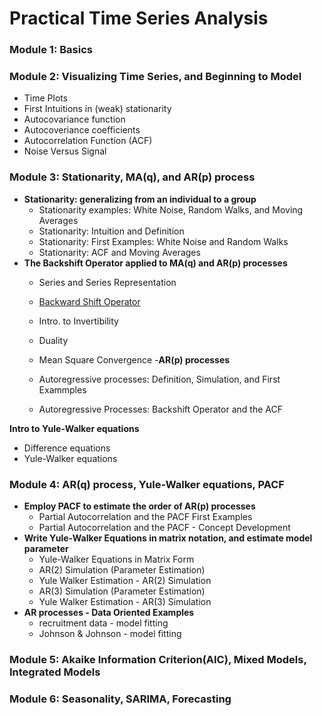 # Practical Time Series Analysis

### Module 1: Basics
### Module 2: Visualizing Time Series, and Beginning to Model
  - Time Plots
  - First Intuitions in (weak) stationarity
  - Autocovariance function
  - Autocoveriance coefficients
  - Autocorrelation Function (ACF)
  - Noise Versus Signal
### Module 3: Stationarity, MA(q), and AR(p) process
- **Stationarity: generalizing from an individual to a group**
  - Stationarity examples: White Noise, Random Walks, and Moving Averages
  - Stationarity: Intuition and Definition
  - Stationarity: First Examples: White Noise and Random Walks
  - Stationarity: ACF and Moving Averages
- **The Backshift Operator applied to MA(q) and AR(p) processes**
  - Series and Series Representation
  - [Backward Shift Operator](./Backward-Shift-Operator-applied-to-MA-and-AR-process.md)

  - Intro. to Invertibility
  - Duality
  - Mean Square Convergence
-**AR(p) processes**
  - Autoregressive processes: Definition, Simulation, and First Exammples
  - Autoregressive Processes: Backshift Operator and the ACF
  
**Intro to Yule-Walker equations**
  - Difference equations
  - Yule-Walker equations

### Module 4: AR(q) process, Yule-Walker equations, PACF
- **Employ PACF to estimate the order of AR(p) processes**
  - Partial Autocorrelation and the PACF First Examples
  - Partial Autocorrelation and the PACF - Concept Development
- **Write Yule-Walker Equations in matrix notation, and estimate model parameter**
  - Yule-Walker Equations in Matrix Form
  - AR(2) Simulation (Parameter Estimation)
  - Yule Walker Estimation - AR(2) Simulation
  - AR(3) Simulation (Parameter Estimation)
  - Yule Walker Estimation - AR(3) Simulation
- **AR processes - Data Oriented Examples**
  - recruitment data - model fitting
  - Johnson & Johnson - model fitting
### Module 5: Akaike Information Criterion(AIC), Mixed Models, Integrated Models
### Module 6: Seasonality, SARIMA, Forecasting
